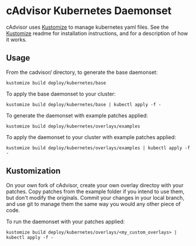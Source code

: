 # cAdvisor Kubernetes Daemonset

cAdvisor uses [Kustomize](https://github.com/kubernetes-sigs/kustomize) to manage kubernetes yaml files.  See the [Kustomize](https://github.com/kubernetes-sigs/kustomize) readme for installation instructions, and for a description of how it works.

## Usage

From the cadvisor/ directory, to generate the base daemonset:
```
kustomize build deploy/kubernetes/base
```

To apply the base daemonset to your cluster:
```
kustomize build deploy/kubernetes/base | kubectl apply -f -
```

To generate the daemonset with example patches applied:
```
kustomize build deploy/kubernetes/overlays/examples
```

To apply the daemonset to your cluster with example patches applied:
```
kustomize build deploy/kubernetes/overlays/examples | kubectl apply -f -
```

## Kustomization

On your own fork of cAdvisor, create your own overlay directoy with your patches.  Copy patches from the example folder if you intend to use them, but don't modify the originals.  Commit your changes in your local branch, and use git to manage them the same way you would any other piece of code.

To run the daemonset with your patches applied:
```
kustomize build deploy/kubernetes/overlays/<my_custom_overlays> | kubectl apply -f -
```
